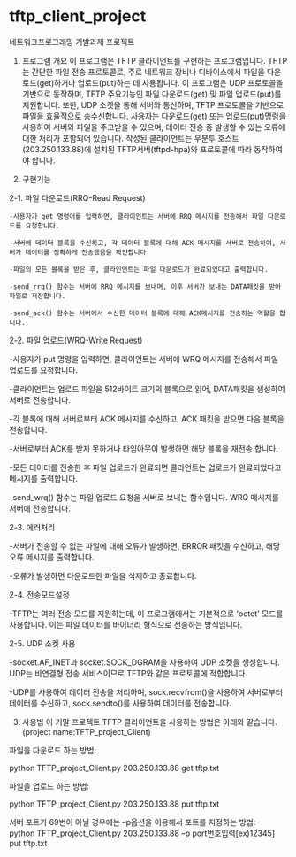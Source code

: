 # tftp_client_project
네트워크프로그래밍 기발과제 프로젝트


1. 프로그램 개요
이 프로그램은 TFTP 클라이언트를 구현하는 프로그램입니다. TFTP는 간단한 파일 전송 프로토콜로, 주로 네트워크 장비나 디바이스에서 파일을 다운로드(get)하거나 업로드(put)하는 데 사용됩니다. 이 프로그램은 UDP 프로토콜을 기반으로 동작하며, TFTP 주요기능인 파일 다운로드(get) 및 파일 업로드(put)를 지원합니다. 또한, UDP 소켓을 통해 서버와 통신하며, TFTP 프로토콜을 기반으로 파일을 효율적으로 송수신합니다. 사용자는 다운로드(get) 또는 업로드(put)명령을 사용하여 서버와 파일을 주고받을 수 있으며, 데이터 전송 중 발생할 수 있는 오류에 대한 처리가 포함되어 있습니다. 작성된 클라이언트는 우분투 호스트(203.250.133.88)에 설치된 TFTP서버(tftpd-hpa)와 프로토콜에 따라 동작하여야 합니다. 


2. 구현기능

  2-1. 파일 다운로드(RRQ-Read Request)

    -사용자가 get 명령어를 입력하면, 클라이언트는 서버에 RRQ 메시지를 전송해서 파일 다운로드를 요청합니다.

    -서버에 데이터 블록을 수신하고, 각 데이터 블록에 대해 ACK 메시지를 서버로 전송하여, 서버가 데이터를 정확하게 전송했음을 확인합니다.
   
    -파일의 모든 블록을 받은 후, 클라인언트는 파일 다운로드가 완료되었다고 출력합니다.
   
    -send_rrq() 함수는 서버에 RRQ 메시지를 보내며, 이후 서버가 보내는 DATA패킷을 받아 파일로 저장합니다.
   
    -send_ack() 함수는 서버에서 수신한 데이터 블록에 대해 ACK메시지를 전송하는 역할을 합니다.

  2-2. 파일 업로드(WRQ-Write Request)
  
   -사용자가 put 명령을 입력하면, 클라이언트는 서버에 WRQ 메시지를 전송해서 파일 업로드를 요청합니다.

   -클라이언트는 업로드 파일을 512바이트 크기의 블록으로 읽어, DATA패킷을 생성하여 서버로 전송합니다.
   
   -각 블록에 대해 서버로부터 ACK 메시지를 수신하고, ACK 패킷을 받으면 다음 블록을 전송합니다.

   -서버로부터 ACK를 받지 못하거나 타임아웃이 발생하면 해당 블록을 재전송 합니다.

   -모든 데이터를 전송한 후 파일 업로드가 완료되면 클라언트는 업로드가 완료되었다고 메시지를 출력합니다.
   
   -send_wrq() 함수는 파일 업로드 요청을 서버로 보내는 함수입니다. WRQ 메시지를 서버에 전송합니다.

  2-3. 에러처리
  
   -서버가 전송할 수 없는 파일에 대해 오류가 발생하면, ERROR 패킷을 수신하고, 해당 오류 메시지를 출력합니다. 
   
   -오류가 발생하면 다운로드한 파일을 삭제하고 종료합니다.

  2-4. 전송모드설정

   -TFTP는 여러 전송 모드를 지원하는데, 이 프로그램에서는 기본적으로 'octet' 모드를 사용합니다. 이는 파일 데이터를 바이너리 형식으로 전송하는 방식입니다.

  2-5. UDP 소켓 사용

   -socket.AF_INET과 socket.SOCK_DGRAM을 사용하여 UDP 소켓을 생성합니다. UDP는 비연결형 전송 서비스이므로 TFTP와 같은 프로토콜에 적합합니다.
   
   -UDP를 사용하여 데이터 전송을 처리하며, sock.recvfrom()을 사용하여 서버로부터 데이터를 수신하고, sock.sendto()를 사용하여 데이터를 전송합니다.





3. 사용법
이 기말 프로젝트 TFTP 클라이언트을 사용하는 방법은 아래와 같습니다.(project name:TFTP_project_Client)

파일을 다운로드 하는 방법:

python TFTP_project_Client.py 203.250.133.88 get tftp.txt

파일을 업로드 하는 방법:

python TFTP_project_Client.py 203.250.133.88 put tftp.txt

서버 포트가 69번이 아닐 경우에는 –p옵션을 이용해서 포트를 지정하는 방법:        
python TFTP_project_Client.py 203.250.133.88 –p port번호입력[ex)12345] put tftp.txt
